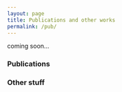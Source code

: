 ```yaml
---
layout: page
title: Publications and other works
permalink: /pub/
---
```


coming soon...

### Publications

### Other stuff
